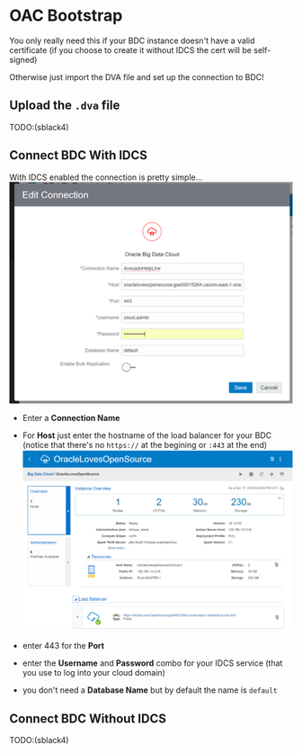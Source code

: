 # OAC Bootstrap

You only really need this if your BDC instance doesn't have a valid certificate 
(if you choose to create it without IDCS the cert will be self-signed)

Otherwise just import the DVA file and set up the connection to BDC!

## Upload the `.dva` file
TODO:(sblack4)

## Connect BDC With IDCS
With IDCS enabled the connection is pretty simple...
![](../static/oac-bdc-connection-w-idcs.PNG)

* Enter a **Connection Name**
* For **Host** just enter the hostname of the load balancer for your BDC 
(notice that there's no `https://` at the begining or `:443` at the end)
![](../static/bdc-load-balancer.PNG)

* enter 443 for the **Port** 

* enter the **Username** and **Password** combo for your IDCS service (that you use to log into your cloud domain)

* you don't need a **Database Name** but by default the name is `default`



## Connect BDC Without IDCS 
TODO:(sblack4)
